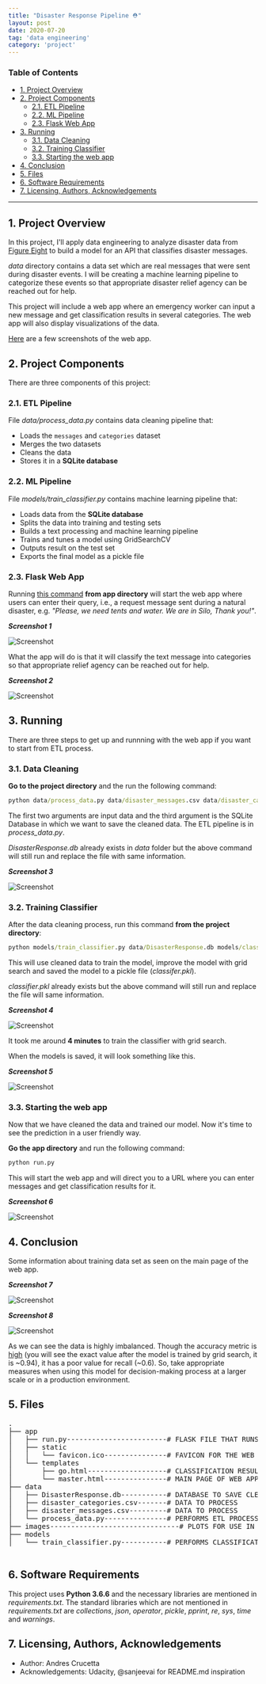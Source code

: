 ```yaml
---
title: "Disaster Response Pipeline ⛑️"
layout: post
date: 2020-07-20
tag: 'data engineering'
category: 'project'
---
```

### Table of Contents

- [1. Project Overview](#1-project-overview)
- [2. Project Components](#2-project-components)
  - [2.1. ETL Pipeline](#21-etl-pipeline)
  - [2.2. ML Pipeline](#22-ml-pipeline)
  - [2.3. Flask Web App](#23-flask-web-app)
- [3. Running](#3-running)
  - [3.1. Data Cleaning](#31-data-cleaning)
  - [3.2. Training Classifier](#32-training-classifier)
  - [3.3. Starting the web app](#33-starting-the-web-app)
- [4. Conclusion](#4-conclusion)
- [5. Files](#5-files)
- [6. Software Requirements](#6-software-requirements)
- [7. Licensing, Authors, Acknowledgements](#7-licensing-authors-acknowledgements)

***

<a id='overview'></a>

## 1. Project Overview

In this project, I'll apply data engineering to analyze disaster data from <a href="https://www.figure-eight.com/" target="_blank">Figure Eight</a> to build a model for an API that classifies disaster messages.

_data_ directory contains a data set which are real messages that were sent during disaster events. I will be creating a machine learning pipeline to categorize these events so that appropriate disaster relief agency can be reached out for help.

This project will include a web app where an emergency worker can input a new message and get classification results in several categories. The web app will also display visualizations of the data.

[Here](#eg) are a few screenshots of the web app.

<a id='components'></a>

## 2. Project Components

There are three components of this project:

<a id='etl_pipeline'></a>

### 2.1. ETL Pipeline

File _data/process_data.py_ contains data cleaning pipeline that:

- Loads the `messages` and `categories` dataset
- Merges the two datasets
- Cleans the data
- Stores it in a **SQLite database**

<a id='ml_pipeline'></a>

### 2.2. ML Pipeline

File _models/train_classifier.py_ contains machine learning pipeline that:

- Loads data from the **SQLite database**
- Splits the data into training and testing sets
- Builds a text processing and machine learning pipeline
- Trains and tunes a model using GridSearchCV
- Outputs result on the test set
- Exports the final model as a pickle file

<a id='flask'></a>

### 2.3. Flask Web App

<a id='eg'></a>

Running [this command](#com) **from app directory** will start the web app where users can enter their query, i.e., a request message sent during a natural disaster, e.g. _"Please, we need tents and water. We are in Silo, Thank you!"_.

**_Screenshot 1_**

<img src="https://raw.githubusercontent.com/acrucetta/old_website/gh-pages/assets/img-screenshots/master.jpg" class="blogimages" alt="Screenshot">

What the app will do is that it will classify the text message into categories so that appropriate relief agency can be reached out for help.

**_Screenshot 2_**

<img src="https://raw.githubusercontent.com/acrucetta/old_website/gh-pages/assets/img-screenshots/res.jpg" class="blogimages" alt="Screenshot">

<a id='run'></a>

## 3. Running

There are three steps to get up and runnning with the web app if you want to start from ETL process.

<a id='cleaning'></a>

### 3.1. Data Cleaning

**Go to the project directory** and the run the following command:

```bat
python data/process_data.py data/disaster_messages.csv data/disaster_categories.csv data/DisasterResponse.db
```

The first two arguments are input data and the third argument is the SQLite Database in which we want to save the cleaned data. The ETL pipeline is in _process_data.py_.

_DisasterResponse.db_ already exists in _data_ folder but the above command will still run and replace the file with same information. 

**_Screenshot 3_**

<img src="https://raw.githubusercontent.com/acrucetta/old_website/gh-pages/assets/img-screenshots/process_data.jpg" class="blogimages" alt="Screenshot">

<a id='training'></a>

### 3.2. Training Classifier

After the data cleaning process, run this command **from the project directory**:

```bat
python models/train_classifier.py data/DisasterResponse.db models/classifier.pkl
```

This will use cleaned data to train the model, improve the model with grid search and saved the model to a pickle file (_classifer.pkl_).

_classifier.pkl_ already exists but the above command will still run and replace the file will same information.

_**Screenshot 4**_

<img src="https://raw.githubusercontent.com/acrucetta/old_website/gh-pages/assets/img-screenshots/train_classifier_1.jpg" class="blogimages" alt="Screenshot">


It took me around **4 minutes** to train the classifier with grid search.

When the models is saved, it will look something like this.

<a id='acc'></a>

**_Screenshot 5_**

<img src="https://raw.githubusercontent.com/acrucetta/old_website/gh-pages/assets/img-screenshots/train_classifier_2.jpg" class="blogimages" alt="Screenshot">

<a id='starting'></a>

### 3.3. Starting the web app

Now that we have cleaned the data and trained our model. Now it's time to see the prediction in a user friendly way.

**Go the app directory** and run the following command:

<a id='com'></a>

```bat
python run.py
```

This will start the web app and will direct you to a URL where you can enter messages and get classification results for it.

**_Screenshot 6_**

<img src="https://raw.githubusercontent.com/acrucetta/old_website/gh-pages/assets/img-screenshots/genre.jpg" class="blogimages" alt="Screenshot">

<a id='conclusion'></a>

## 4. Conclusion

Some information about training data set as seen on the main page of the web app.

**_Screenshot 7_**

<img src="https://raw.githubusercontent.com/acrucetta/old_website/gh-pages/assets/img-screenshots/genre.jpg" class="blogimages" alt="Screenshot">

**_Screenshot 8_**

<img src="https://raw.githubusercontent.com/acrucetta/old_website/gh-pages/assets/img-screenshots/dist.jpg" class="blogimages" alt="Screenshot">

As we can see the data is highly imbalanced. Though the accuracy metric is [high](#acc) (you will see the exact value after the model is trained by grid search, it is ~0.94), it has a poor value for recall (~0.6). So, take appropriate measures when using this model for decision-making process at a larger scale or in a production environment.

<a id='files'></a>

## 5. Files

<pre>
.
├── app
│   ├── run.py------------------------# FLASK FILE THAT RUNS APP
│   ├── static
│   │   └── favicon.ico---------------# FAVICON FOR THE WEB APP
│   └── templates
│       ├── go.html-------------------# CLASSIFICATION RESULT PAGE OF WEB APP
│       └── master.html---------------# MAIN PAGE OF WEB APP
├── data
│   ├── DisasterResponse.db-----------# DATABASE TO SAVE CLEANED DATA TO
│   ├── disaster_categories.csv-------# DATA TO PROCESS
│   ├── disaster_messages.csv---------# DATA TO PROCESS
│   └── process_data.py---------------# PERFORMS ETL PROCESS
├── images-------------------------------# PLOTS FOR USE IN README AND THE WEB APP
├── models
│   └── train_classifier.py-----------# PERFORMS CLASSIFICATION TASK

</pre>

<a id='sw'></a>

## 6. Software Requirements

This project uses **Python 3.6.6** and the necessary libraries are mentioned in _requirements.txt_.
The standard libraries which are not mentioned in _requirements.txt_ are _collections_, _json_, _operator_, _pickle_, _pprint_, _re_, _sys_, _time_ and _warnings_.

<a id='credits'></a>

## 7. Licensing, Authors, Acknowledgements<a name="licensing"></a>
- Author: Andres Crucetta
- Acknowledgements: Udacity, @sanjeevai for README.md inspiration
